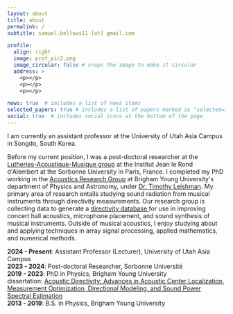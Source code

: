 ```yaml
---
layout: about
title: about
permalink: /
subtitle: samuel.bellows11 [at] gmail.com

profile:
  align: right
  image: prof_pic2.png
  image_circular: false # crops the image to make it circular
  address: >
    <p></p>
    <p></p>
    <p></p> 

news: true  # includes a list of news items
selected_papers: true # includes a list of papers marked as "selected={true}"
social: true  # includes social icons at the bottom of the page
---
```


I am currently an assistant professor at the University of Utah Asia Campus in Songdo, South Korea. 

Before my current position, I was a post-doctoral researcher at the <a href="http://www.dalembert.upmc.fr/lam/" target="_blank">Lutheries-Acoustique-Musique group</a> at the Institut Jean le Rond d'Alembert at the Sorbonne University in Paris, France. I completed my PhD working in the <a href="https://acoustics.byu.edu/overview" target="_blank">Acoustics Research Group</a> at Brigham Young University's 
department of Physics and Astronomy, under <a href="https://physics.byu.edu/department/directory/leishman" target="_blank">Dr. Timothy Leishman</a>. My primary area of research entails studying sound radiation from musical instruments through directivity measurements. Our research group is collecting data to generate a <a href="https://scholarsarchive.byu.edu/directivity/" target="_blank"> directivity database </a> for use in improving concert hall acoustics, microphone placement, and sound synthesis of musical instruments. Outside of musical acoustics, I enjoy studying about and applying techniques in array signal processing, applied mathematics, and numerical methods.   

<b>2024 - Present</b>: Assistant Professor (Lecturer), University of Utah Asia Campus <br>
<b>2023 - 2024</b>: Post-doctoral Researcher, Sorbonne Université <br>
<b>2019 - 2023</b>: PhD in Physics, Brigham Young University  
   dissertation: <a href="https://scholarsarchive.byu.edu/etd/10021/" target="_blank">Acoustic Directivity: Advances in Acoustic Center Localization, Measurement Optimization, Directional Modeling, and Sound Power Spectral Estimation</a> <br>
<b>2013 - 2019</b>: B.S. in Physics, Brigham Young University  


